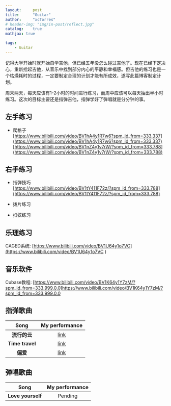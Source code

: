 ```yaml
---
layout:     post
title:      "Guitar"
author:     "xcTorres"
# header-img: "img/in-post/reflect.jpg"
catalog:    true
mathjax: true

tags:
    - Guitar
---  
```


记得大学开始时就开始自学吉他，但已经五年没怎么碰过吉他了。现在已经下定决心，重新拾起吉他，从音乐中找到部分内心的平静和幸福感。但吉他的练习也是一个枯燥耗时的过程，一定要制定合理的计划才能有所成效，遂写此篇博客制定计划。    

周末两天，每天应该有1-2小时的时间进行练习，而周中应该可以每天抽出半小时练习。这次的目标主要还是指弹吉他，指弹学好了弹唱就是分分钟的事。  

## 左手练习
- 爬格子  
[https://www.bilibili.com/video/BV1hA4y1R7w6?spm_id_from=333.337](https://www.bilibili.com/video/BV1hA4y1R7w6?spm_id_from=333.337)  
[https://www.bilibili.com/video/BV1nZ4y1v7rW/?spm_id_from=333.788](https://www.bilibili.com/video/BV1nZ4y1v7rW/?spm_id_from=333.788)


## 右手练习  
- 指弹技巧  
[https://www.bilibili.com/video/BV1tY411F72z/?spm_id_from=333.788](https://www.bilibili.com/video/BV1tY411F72z/?spm_id_from=333.788)

- 拨片练习


- 扫弦练习


## 乐理练习  
CAGED系统: [https://www.bilibili.com/video/BV1U64y1o7VC](https://www.bilibili.com/video/BV1U64y1o7VC )  


## 音乐软件  
Cubase教程: [https://www.bilibili.com/video/BV1K64y1Y7zM/?spm_id_from=333.999.0.0]https://www.bilibili.com/video/BV1K64y1Y7zM/?spm_id_from=333.999.0.0

## 指弹歌曲

|  Song    |  My performance |  
|:--------:|    :------:     |  
| **流行的云**  |   [link](https://www.bilibili.com/video/BV1L8411j7zV/?vd_source=885072747156d73817fc60cd40a9d16d) |  
| **Time travel**  |  [link](https://www.bilibili.com/video/BV1K24y1y7YS/?vd_source=885072747156d73817fc60cd40a9d16d) |    
| **偏爱**  |  [link](https://www.bilibili.com/video/BV16g4y1H7Qe/?vd_source=885072747156d73817fc60cd40a9d16d) | 


## 弹唱歌曲

|  Song    |  My performance |  
|:--------:|    :------:     |  
| **Love yourself**  |   Pending |  








